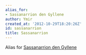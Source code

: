```yaml
---
alias_for:
- Sassanarrion den Gyllene
author: Ymir
created_at: '2012-10-29T18:20:26Z'
id: sassanarrion
title: Sassanarrion
---
```

Alias for [Sassanarrion den Gyllene]

  [Sassanarrion den Gyllene]: Sassanarrion_den_Gyllene